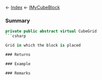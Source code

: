 ← [Index](Api-Index) ← [IMyCubeBlock](VRage.Game.ModAPI.Ingame.IMyCubeBlock)

### Summary

```csharp
private public abstract virtual CubeGrid
```csharp

Grid in which the block is placed

### Returns

### Example

### Remarks

